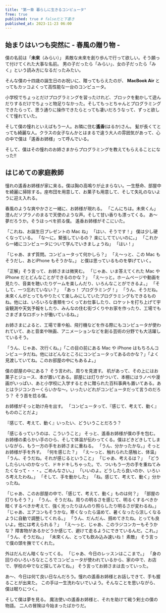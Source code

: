 ```yaml
---
title: "第一章 暮らしに生きるコンピュータ"
free: true
published: true # falseだと下書き
published_at: 2023-11-23 06:00
---
```


## 始まりはいつも突然に - 春風の贈り物 -

僕の名前は「**未來**（みらい）」
素敵な未來を創り歩んで行って欲しい。そう願って付けてくれた大事な名前。
男の子だったら「みらい」、女の子だったら「みく」という読み方になるだったみたい。

そんな僕の十四歳の誕生日のお祝いに、贈ってもらえたのが、
**MacBook Air**
とってもカッコよくって高性能な一台のコンピュータ。

小学校でちょっとだけプログラミングを習ったけれど、ブロックを動かして遊んだりするだけでちょっと物足りなかった。そしてもっとちゃんとプログラミングできたらって、思う通りに操作できたらとっても凄いだろうなって、ずっと欲しくて憧れていた。

そして僕の憧れといえばもう一人。お隣に住む**遙香**(はるか)さん。
髪が長くてとっても綺麗な人。クラスの女子なんかとはまるで違う大人の雰囲気があって、心の中で僕は「遙香お姉様」って呼んでいる。

そして、僕はその憧れのお姉さまからプログラミングを教えてもらえることになった!!

## はじめての家庭教師

憧れの遙香お姉様が家に来る。僕は胸の高鳴りが止まらない。一生懸命、部屋中を綺麗に掃除する。座布団を用意して、お菓子も用意して、そして失礼のないように迎え入れる。

春風のような爽やかさと一緒に、お姉様が現れる。
「こんにちは。未來くん」
澄んだソプラノのまるで天使のような声。そして甘い香りも漂ってくる。
あ〜　夢だろうか。そうほっぺを抓る僕。
遙香お姉様がそこにいた。

「これね、お誕生日プレゼントの Mac ね」
「はい、そうです！」
僕は少し硬くなっている。
「な〜に。緊張しているの？ 楽にしてていいのに。」
「これから一緒にコンピュータについて学んでいきましょうね」
「はい！」

「じゃあ、まず質問。コンピュータって何かしら？」
「え〜っと、この Mac もそうだし、あとiPhone もそうかな。」
と僕は思っているものを挙げていく。

「正解」そう言って、お姉さまは微笑む。
「じゃあ、いま答えてくれた Mac や iPhone だとどんなことができるのかな？」
「え〜っと。ホームページや動画を見たり、音楽を聴いたりゲームを楽しんだり、いろんなことができるよ。」
「そして、一つ忘れていない？」
「あっ！ プログラミング！」
「うん、そうだね。未來くんがとってもやりたくて楽しみにしていたプログラミングもできるものね。他には、いろいろな書類をつくってお仕事したり、ロケットを打ち上げて宇宙観測や天気予報をしたり、みんなの住む街づくりやお家を作ったり、工場でもさまざまなロボットが働いているね。」

お姉さまによると、工場で車や船、飛行機などを作る際にもコンピュータが使われていて、あと音楽や映画、アニメーションなどを創る芸術の分野でも大活躍しているそう。

「うん、じゃあ、次行くね。」「この目の前にある Mac や iPhone はもちろんコンピュータだね。他にはどんなところにコンピュータってあるのかな？」「よく見渡していてね。このお部屋の中にもあるよ。」

僕の部屋の中にある？ そう言われ、周りを見渡す。
机があって、その上にはお菓子とジュース、本が置いてある。部屋には灯りがついて、本棚にはラノベや漫画がいっぱい、あと小学校に入学するときに贈られた百科事典も置いてある。あとはラジコンカーくらいかな〜。いったいどれがコンピュータだって言うのだろう？
そう首を捻る僕。

お姉様がそっと助け舟を出す。
「コンピュータって、『感じて、考えて、動く』もののことだよ」

『感じて、考えて、動く』いったい、どういうことだろう？

「感じるっていうのは、こういうこと」
そっと、遙香お姉様が僕の手を包む。お姉様の柔らかい手のひら、そして体温が伝わってくる。僕はどきどきしてしまいながら、もう一方の手をお姉さまに重ねる。
「うん、分かったかな。」そっとお姉様が手を外す。
「何を感じた？」
「え〜っと、触れられた感触と、体温」
「うん、そうだね。それが感じるということ」
「じゃあ、考えるは？」
「どうしたらいいのかなって、ドキドキしちゃった。で、ついもう一方の手を重ねてみたくなって・・・。ごめんなさい。」
「いいのよ。どうしたら良いのか、いろいろ考えたわね。」
「そして、手を動かした」
「ね。感じて、考えて、動く」分かったね。

「じゃあ、このお部屋の中で、「感じて、考えて、動く」ものは何？」
「部屋の灯りもそう？」
「うん、そうだね。周りの明るさを感じて、明るくするべきか暗くするべきか考えて、強く光ったりほんのり照らしたり明るさが変わるね。」
「じゃあ、エアコンもそうかな。寒くなったら温めて、暑くなったら涼しくなるように自動で調整してくれる。」
「うん、だんだん、掴めてきたね。とっても良いよ。他には考えられる？」
「え〜っと、じゃあ、このラジコンカーもそうかな？ 障害物があるかどうか感じて、避けて走るようにできているんだ。これ。」
「うん、そうだね。」
「未來くん、とっても飲み込み速いね！ 素敵」
そう言って僕の頭を撫でてくれた。

外はだんだん暗くなってくる。
「じゃあ、今日のレッスンはここまで。」
「身の回りのいろいろなところでコンピュータが使われているから、家の中で、お店で、学校の中でなど探してみてね。」
そう言ってお姉さまは去っていった。

あ〜、今日は何て良い日なんだろう。憧れの遙香お姉様とお話しできて、手も握ることが出来た。
この手は一生洗わないでいよう。そんなことを思いながら、僕は眠りにつく。

そして僕は夢を見る。
魔法使いの遙香お姉様と、それを助けて戦う剣士の僕の物語。
二人の冒険は今始まったばかりだ。
